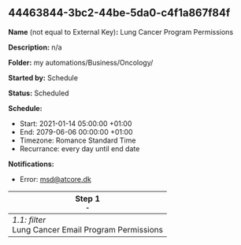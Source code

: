 ## 44463844-3bc2-44be-5da0-c4f1a867f84f

**Name** (not equal to External Key)**:** Lung Cancer Program Permissions

**Description:** n/a

**Folder:** my automations/Business/Oncology/

**Started by:** Schedule

**Status:** Scheduled

**Schedule:**

* Start: 2021-01-14 05:00:00 +01:00
* End: 2079-06-06 00:00:00 +01:00
* Timezone: Romance Standard Time
* Recurrance: every day until end date

**Notifications:**

* Error: msd@atcore.dk

| Step 1<br>_<small>-</small>_ |
| --- |
| _1.1: filter_<br>Lung Cancer Email Program Permissions |
